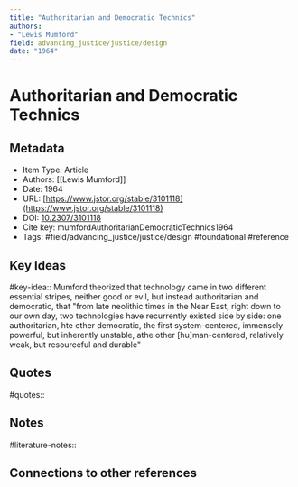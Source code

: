 ```yaml
---
title: "Authoritarian and Democratic Technics"
authors:  
- "Lewis Mumford"
field: advancing_justice/justice/design
date: "1964"
---
```


# Authoritarian and Democratic Technics

## Metadata
* Item Type: Article
* Authors: [[Lewis Mumford]]
* Date: 1964
* URL: [https://www.jstor.org/stable/3101118](https://www.jstor.org/stable/3101118)
* DOI: [10.2307/3101118](https://doi.org/10.2307/3101118)
* Cite key: mumfordAuthoritarianDemocraticTechnics1964
* Tags: 
#field/advancing_justice/justice/design 
#foundational
#reference



## Key Ideas
#key-idea:: Mumford theorized that technology came in two different essential stripes, neither good or evil, but instead authoritarian and democratic, that "from late neolithic times in the Near East, right down to our own day, two technologies have recurrently existed side by side: one authoritarian, hte other democratic, the first system-centered, immensely powerful, but inherently unstable, athe other [hu]man-centered, relatively weak, but resourceful and durable"

## Quotes
#quotes:: 

## Notes
#literature-notes:: 

## Connections to other references